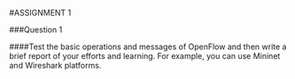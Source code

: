 #ASSIGNMENT 1

###Question 1

####Test the basic operations and messages of OpenFlow and then write a brief report of your efforts and learning. For example, you can use Mininet and Wireshark platforms.
